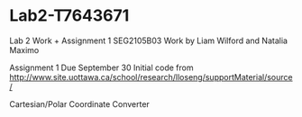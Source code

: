 # Lab2-T7643671
Lab 2 Work + Assignment 1
SEG2105B03
Work by Liam Wilford and Natalia Maximo

Assignment 1 Due September 30
Initial code from http://www.site.uottawa.ca/school/research/lloseng/supportMaterial/source/

Cartesian/Polar Coordinate Converter
